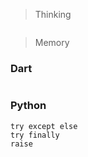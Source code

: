 > Thinking

```

```

> Memory

### Dart

```

```

### Python

```
try except else
try finally
raise
```

